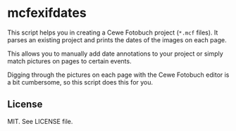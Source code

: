 # mcfexifdates

This script helps you in creating a Cewe Fotobuch project (`*.mcf` files).
It parses an existing project and prints the dates of the images on each
page.

This allows you to manually add date annotations to your project
or simply match pictures on pages to certain events.

Digging through the pictures on each page with the Cewe Fotobuch editor
is a bit cumbersome, so this script does this for you.

## License

MIT. See LICENSE file.
